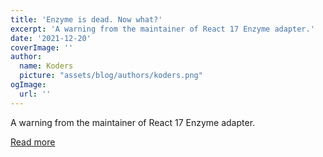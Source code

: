 ```yaml
---
title: 'Enzyme is dead. Now what?'
excerpt: 'A warning from the maintainer of React 17 Enzyme adapter.'
date: '2021-12-20'
coverImage: ''
author:
  name: Koders
  picture: "assets/blog/authors/koders.png"
ogImage:
  url: ''
---
```


A warning from the maintainer of React 17 Enzyme adapter.

[Read more](https://dev.to/wojtekmaj/enzyme-is-dead-now-what-ekl)
